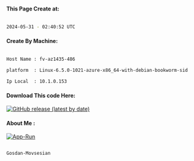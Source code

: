 
   
#### This Page Create at:

```bash

2024-05-31 - 02:40:52 UTC

```

#### Create By Machine:

```bash

Host Name : fv-az1435-486

platform  : Linux-6.5.0-1021-azure-x86_64-with-debian-bookworm-sid

Ip Local  : 10.1.0.153

```
#### Download This code Here:

[![GitHub release (latest by date)](https://img.shields.io/github/v/release/Gosdan-Movsesian/Gosdan?style=for-the-badge&label=Download)](https://github.com/Gosdan-Movsesian/Gosdan/releases) 

</p> 

#### About Me :

[![App-Run](https://github.com/Gosdan-Movsesian/Gosdan/actions/workflows/App-Run.yml/badge.svg)](https://github.com/Gosdan-Movsesian/Gosdan/actions/workflows/App-Run.yml)

```bash

Gosdan-Movsesian

```

